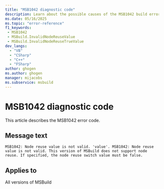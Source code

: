 ```yaml
---
title: "MSB1042 diagnostic code"
description: Learn about the possible causes of the MSB1042 build error, and get troubleshooting tips.
ms.date: 05/16/2025
ms.topic: "error-reference"
f1_keywords:
 - MSB1042
 - MSBuild.InvalidNodeReuseValue
 - MSBuild.InvalidNodeReuseTrueValue
dev_langs:
  - "VB"
  - "CSharp"
  - "C++"
  - "FSharp"
author: ghogen
ms.author: ghogen
manager: mijacobs
ms.subservice: msbuild
---
```


# MSB1042 diagnostic code

<!-- :::ErrorDefinitionDescription::: -->
<!-- :::editable-content name="introDescription"::: -->
This article describes the MSB1042 error code.
<!-- :::editable-content-end::: -->

## Message text

<!-- :::editable-content name="messageText"::: -->
`MSB1042: Node reuse value is not valid. 'value'.
MSB1042: Node reuse value is not valid. This version of MSBuild does not support node reuse. If specified, the node reuse switch value must be false.`
<!-- :::editable-content-end::: -->
<!-- MSB1042: Node reuse value is not valid. {0}.
MSB1042: Node reuse value is not valid. This version of MSBuild does not support node reuse. If specified, the node reuse switch value must be false. -->

<!-- :::editable-content name="postOutputDescription"::: -->
<!--
{StrBegin="MSBUILD : error MSB1042: "}
     UE: This message does not need in-line parameters because the exception takes care of displaying the invalid arg.
     This error is shown when a user specifies a node reuse value that is not equivilant to Boolean.TrueString or Boolean.FalseString.
     LOCALIZATION: The prefix "MSBUILD : error MSBxxxx:" should not be localized.

{StrBegin="MSBUILD : error MSB1042: "}
     UE: This message does not need in-line parameters because the exception takes care of displaying the invalid arg.
     This error is shown when a user specifies a node reuse value that is not equivalent to Boolean.TrueString or Boolean.FalseString.
     LOCALIZATION: The prefix "MSBUILD : error MSBxxxx:" should not be localized.
-->
<!-- :::editable-content-end::: -->
<!-- :::ErrorDefinitionDescription-end::: -->

## Applies to

All versions of MSBuild
